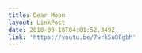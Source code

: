 ```yaml
---
title: Dear Moon
layout: LinkPost
date: 2018-09-18T04:01:52.349Z
link: 'https://youtu.be/7wrk5u8FgbM'
---
```

